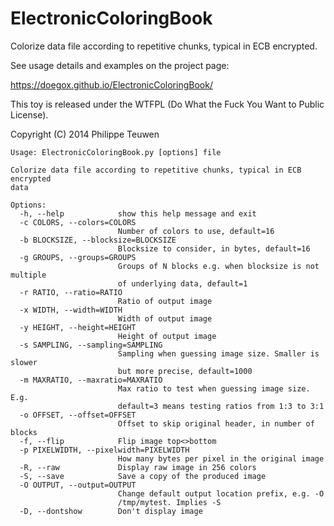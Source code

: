 ElectronicColoringBook
======================

Colorize data file according to repetitive chunks, typical in ECB encrypted.

See usage details and examples on the project page:

https://doegox.github.io/ElectronicColoringBook/

This toy is released under the WTFPL (Do What the Fuck You Want to Public License).

Copyright (C) 2014 Philippe Teuwen <phil teuwen org>

```
Usage: ElectronicColoringBook.py [options] file

Colorize data file according to repetitive chunks, typical in ECB encrypted
data

Options:
  -h, --help            show this help message and exit
  -c COLORS, --colors=COLORS
                        Number of colors to use, default=16
  -b BLOCKSIZE, --blocksize=BLOCKSIZE
                        Blocksize to consider, in bytes, default=16
  -g GROUPS, --groups=GROUPS
                        Groups of N blocks e.g. when blocksize is not multiple
                        of underlying data, default=1
  -r RATIO, --ratio=RATIO
                        Ratio of output image
  -x WIDTH, --width=WIDTH
                        Width of output image
  -y HEIGHT, --height=HEIGHT
                        Height of output image
  -s SAMPLING, --sampling=SAMPLING
                        Sampling when guessing image size. Smaller is slower
                        but more precise, default=1000
  -m MAXRATIO, --maxratio=MAXRATIO
                        Max ratio to test when guessing image size. E.g.
                        default=3 means testing ratios from 1:3 to 3:1
  -o OFFSET, --offset=OFFSET
                        Offset to skip original header, in number of blocks
  -f, --flip            Flip image top<>bottom
  -p PIXELWIDTH, --pixelwidth=PIXELWIDTH
                        How many bytes per pixel in the original image
  -R, --raw             Display raw image in 256 colors
  -S, --save            Save a copy of the produced image
  -O OUTPUT, --output=OUTPUT
                        Change default output location prefix, e.g. -O
                        /tmp/mytest. Implies -S
  -D, --dontshow        Don't display image
```
